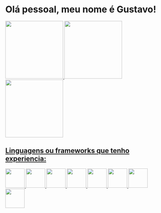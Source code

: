 <h1> Olá pessoal, meu nome é Gustavo! </h1>

<div>
  <a href="https://github.com/gustavo2417">
  <img height="180em" src="https://github-readme-stats.vercel.app/api/top-langs/?username=gustavo2417&layout=compact&langs_count=7&theme=tokyonight"/>
  <img height="180em" src="https://github-readme-stats.vercel.app/api?username=gustavo2417&show_icons=true&theme=tokyonight&include_all_commits=true&count_private=true"/>
  <img height="180em" src="![png-clipart-mysql-mysql](https://github.com/gustavo2417/gustavo2417/assets/102389254/5b19bb0a-9772-4523-9dc0-8b219aa37de1)"/>
</div>

 ## Linguagens ou frameworks que tenho experiencia:

<div style="display: inline_block">
  <img height="60px" src="https://cdn.jsdelivr.net/gh/devicons/devicon/icons/linux/linux-original.svg" />
  <img height="60px" src="https://cdn.jsdelivr.net/gh/devicons/devicon/icons/python/python-original-wordmark.svg" />
  <img height="60px" src="https://cdn.jsdelivr.net/gh/devicons/devicon/icons/mysql/mysql-original-wordmark.svg" />
  <img height="60px" src="https://cdn.jsdelivr.net/gh/devicons/devicon/icons/javascript/javascript-original.svg" />
  <img height="60px" src="https://cdn.jsdelivr.net/gh/devicons/devicon/icons/typescript/typescript-original.svg" />
  <img height="60px" src="https://cdn.jsdelivr.net/gh/devicons/devicon/icons/nodejs/nodejs-original-wordmark.svg" />
  <img height="60px" src="https://cdn.jsdelivr.net/gh/devicons/devicon/icons/mongodb/mongodb-original-wordmark.svg" />
  <img height="60px" src="https://cdn.jsdelivr.net/gh/devicons/devicon/icons/sequelize/sequelize-original.svg" />
</div>
